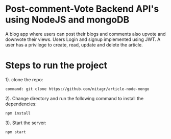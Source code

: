 # Post-comment-Vote Backend API's using NodeJS and mongoDB

A blog app where users can post their blogs and comments also upvote and downvote
their views. Users Login and signup implemented using JWT.
A user has a privilege to create, read, update and delete the article.

# Steps to run the project

1). clone the repo:

    command: git clone https://github.com/nitagr/article-node-mongo

2). Change directory and run the following command to install the dependencies:

    npm install

3). Start the server:

    npm start
